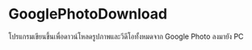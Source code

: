 # GooglePhotoDownload

โปรแกรมเขียนขึ้นเพื่อดาวน์โหลดรูปภาพและวีดีโอทั้งหมดจาก Google Photo ลงมายัง PC
